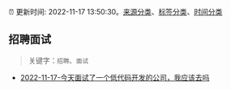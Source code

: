 :alarm_clock: 更新时间: 2022-11-17 13:50:30。[来源分类](../README.md)、[标签分类](../TAGS.md)、[时间分类](../TIMELINE.md)

## 招聘面试


> 关键字：`招聘`、`面试`



- [2022-11-17-今天面试了一个低代码开发的公司，我应该去吗](https://www.v2ex.com/t/896030) 